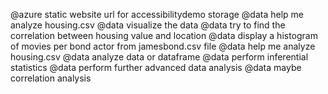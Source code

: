 @azure static website url for accessibilitydemo storage
@data help me analyze housing.csv
@data visualize the data
@data try to find the correlation between housing value and location
@data display a histogram of movies per bond actor from jamesbond.csv file
@data help me analyze housing.csv
@data analyze data or dataframe
@data perform inferential statistics
@data perform further advanced data analysis
@data maybe correlation analysis
